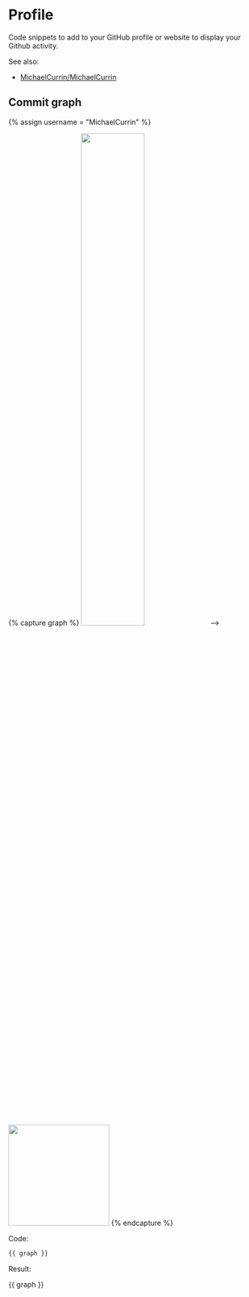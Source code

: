 # Profile

Code snippets to add to your GitHub profile or website to display your Github activity.

See also:

- [MichaelCurrin/MichaelCurrin](https://github.com/MichaelCurrin/MichaelCurrin)


## Commit graph

{% assign username = "MichaelCurrin" %}

{% capture graph %}
<img width="50%" src="https://activity-graph.herokuapp.com/graph?username={{ username }}&theme=github&hide_border=true"/> -->

<img height="200em" src="https://activity-graph.herokuapp.com/graph?username={{ username }}&hide_border=true&theme=dracula" />
{% endcapture %}

Code:

```html
{{ graph }}
```

Result:

{{ graph  }}

